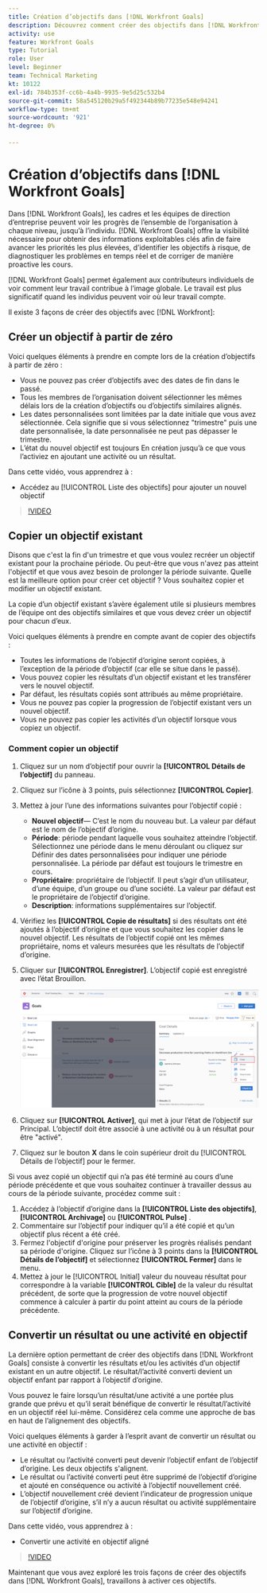 ```yaml
---
title: Création d’objectifs dans [!DNL Workfront Goals]
description: Découvrez comment créer des objectifs dans [!DNL Workfront Goals] en utilisant trois options différentes.
activity: use
feature: Workfront Goals
type: Tutorial
role: User
level: Beginner
team: Technical Marketing
kt: 10122
exl-id: 784b353f-cc6b-4a4b-9935-9e5d25c532b4
source-git-commit: 58a545120b29a5f492344b89b77235e548e94241
workflow-type: tm+mt
source-wordcount: '921'
ht-degree: 0%

---
```


# Création d’objectifs dans [!DNL Workfront Goals]

Dans [!DNL Workfront Goals], les cadres et les équipes de direction d’entreprise peuvent voir les progrès de l’ensemble de l’organisation à chaque niveau, jusqu’à l’individu. [!DNL Workfront Goals] offre la visibilité nécessaire pour obtenir des informations exploitables clés afin de faire avancer les priorités les plus élevées, d’identifier les objectifs à risque, de diagnostiquer les problèmes en temps réel et de corriger de manière proactive les cours.

[!DNL Workfront Goals] permet également aux contributeurs individuels de voir comment leur travail contribue à l’image globale. Le travail est plus significatif quand les individus peuvent voir où leur travail compte.

Il existe 3 façons de créer des objectifs avec [!DNL Workfront]:

## Créer un objectif à partir de zéro

Voici quelques éléments à prendre en compte lors de la création d’objectifs à partir de zéro :

* Vous ne pouvez pas créer d’objectifs avec des dates de fin dans le passé.
* Tous les membres de l’organisation doivent sélectionner les mêmes délais lors de la création d’objectifs ou d’objectifs similaires alignés.
* Les dates personnalisées sont limitées par la date initiale que vous avez sélectionnée. Cela signifie que si vous sélectionnez &quot;trimestre&quot; puis une date personnalisée, la date personnalisée ne peut pas dépasser le trimestre.
* L’état du nouvel objectif est toujours En création jusqu’à ce que vous l’activiez en ajoutant une activité ou un résultat.

Dans cette vidéo, vous apprendrez à :

* Accédez au [!UICONTROL Liste des objectifs] pour ajouter un nouvel objectif

>[!VIDEO](https://video.tv.adobe.com/v/335191/?quality=12)

## Copier un objectif existant

Disons que c&#39;est la fin d&#39;un trimestre et que vous voulez recréer un objectif existant pour la prochaine période. Ou peut-être que vous n&#39;avez pas atteint l&#39;objectif et que vous avez besoin de prolonger la période suivante. Quelle est la meilleure option pour créer cet objectif ? Vous souhaitez copier et modifier un objectif existant.

La copie d’un objectif existant s’avère également utile si plusieurs membres de l’équipe ont des objectifs similaires et que vous devez créer un objectif pour chacun d’eux.

Voici quelques éléments à prendre en compte avant de copier des objectifs :

* Toutes les informations de l’objectif d’origine seront copiées, à l’exception de la période d’objectif (car elle se situe dans le passé).
* Vous pouvez copier les résultats d’un objectif existant et les transférer vers le nouvel objectif.
* Par défaut, les résultats copiés sont attribués au même propriétaire.
* Vous ne pouvez pas copier la progression de l’objectif existant vers un nouvel objectif.
* Vous ne pouvez pas copier les activités d’un objectif lorsque vous copiez un objectif.

### Comment copier un objectif

1. Cliquez sur un nom d’objectif pour ouvrir la **[!UICONTROL Détails de l’objectif]** du panneau.
1. Cliquez sur l’icône à 3 points, puis sélectionnez **[!UICONTROL Copier]**.
1. Mettez à jour l’une des informations suivantes pour l’objectif copié :
   * **Nouvel objectif**— C’est le nom du nouveau but. La valeur par défaut est le nom de l’objectif d’origine.
   * **Période**: période pendant laquelle vous souhaitez atteindre l’objectif. Sélectionnez une période dans le menu déroulant ou cliquez sur Définir des dates personnalisées pour indiquer une période personnalisée. La période par défaut est toujours le trimestre en cours.
   * **Propriétaire**: propriétaire de l’objectif. Il peut s’agir d’un utilisateur, d’une équipe, d’un groupe ou d’une société. La valeur par défaut est le propriétaire de l’objectif d’origine.
   * **Description**: informations supplémentaires sur l’objectif.

1. Vérifiez les **[!UICONTROL Copie de résultats]** si des résultats ont été ajoutés à l’objectif d’origine et que vous souhaitez les copier dans le nouvel objectif. Les résultats de l’objectif copié ont les mêmes propriétaire, noms et valeurs mesurées que les résultats de l’objectif d’origine.

1. Cliquer sur **[!UICONTROL Enregistrer]**. L’objectif copié est enregistré avec l’état Brouillon.

   ![Une image de la fonction [!UICONTROL Détails de l’objectif] dans [!DNL Workfront Goals] avec le [!UICONTROL Copier] option](assets/03-workfront-goals-copy-a-goal.png)

1. Cliquez sur **[!UICONTROL Activer]**, qui met à jour l’état de l’objectif sur Principal. L’objectif doit être associé à une activité ou à un résultat pour être &quot;activé&quot;.

1. Cliquez sur le bouton **X** dans le coin supérieur droit du [!UICONTROL Détails de l’objectif] pour le fermer.

Si vous avez copié un objectif qui n’a pas été terminé au cours d’une période précédente et que vous souhaitez continuer à travailler dessus au cours de la période suivante, procédez comme suit :

1. Accédez à l’objectif d’origine dans la **[!UICONTROL Liste des objectifs]**, **[!UICONTROL Archivage]** ou **[!UICONTROL Pulse]** .
1. Commentaire sur l’objectif pour indiquer qu’il a été copié et qu’un objectif plus récent a été créé.
1. Fermez l&#39;objectif d&#39;origine pour préserver les progrès réalisés pendant sa période d&#39;origine. Cliquez sur l’icône à 3 points dans la **[!UICONTROL Détails de l’objectif]** et sélectionnez **[!UICONTROL Fermer]** dans le menu.
1. Mettez à jour le [!UICONTROL Initial] valeur du nouveau résultat pour correspondre à la variable **[!UICONTROL Cible]** de la valeur du résultat précédent, de sorte que la progression de votre nouvel objectif commence à calculer à partir du point atteint au cours de la période précédente.

## Convertir un résultat ou une activité en objectif

La dernière option permettant de créer des objectifs dans [!DNL Workfront Goals] consiste à convertir les résultats et/ou les activités d’un objectif existant en un autre objectif. Le résultat/l’activité converti devient un objectif enfant par rapport à l’objectif d’origine.

Vous pouvez le faire lorsqu’un résultat/une activité a une portée plus grande que prévu et qu’il serait bénéfique de convertir le résultat/l’activité en un objectif réel lui-même. Considérez cela comme une approche de bas en haut de l’alignement des objectifs.

Voici quelques éléments à garder à l’esprit avant de convertir un résultat ou une activité en objectif :

* Le résultat ou l’activité converti peut devenir l’objectif enfant de l’objectif d’origine. Les deux objectifs s&#39;alignent.
* Le résultat ou l’activité converti peut être supprimé de l’objectif d’origine et ajouté en conséquence ou activité à l’objectif nouvellement créé.
* L’objectif nouvellement créé devient l’indicateur de progression unique de l’objectif d’origine, s’il n’y a aucun résultat ou activité supplémentaire sur l’objectif d’origine.

Dans cette vidéo, vous apprendrez à :

* Convertir une activité en objectif aligné

>[!VIDEO](https://video.tv.adobe.com/v/335192/?quality=12)

Maintenant que vous avez exploré les trois façons de créer des objectifs dans [!DNL Workfront Goals], travaillons à activer ces objectifs.
